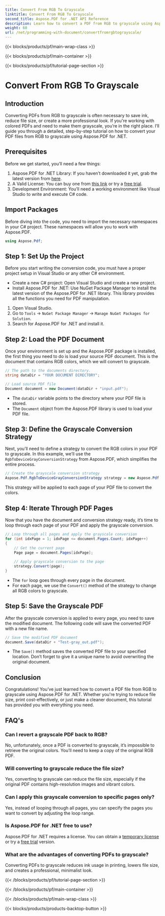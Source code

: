 ```yaml
---
title: Convert From RGB To Grayscale
linktitle: Convert From RGB To Grayscale
second_title: Aspose.PDF for .NET API Reference
description: Learn how to convert a PDF from RGB to grayscale using Aspose.PDF for .NET. A step-by-step guide to simplify PDF color conversion and save file space.
weight: 60
url: /net/programming-with-document/convertfromrgbtograyscale/
---
```


{{< blocks/products/pf/main-wrap-class >}}

{{< blocks/products/pf/main-container >}}

{{< blocks/products/pf/tutorial-page-section >}}

# Convert From RGB To Grayscale

## Introduction

Converting PDFs from RGB to grayscale is often necessary to save ink, reduce file size, or create a more professional look. If you're working with colored PDFs and need to make them grayscale, you’re in the right place. I’ll guide you through a detailed, step-by-step tutorial on how to convert your PDF files from RGB to grayscale using Aspose.PDF for .NET.

## Prerequisites

Before we get started, you’ll need a few things:

1. Aspose.PDF for .NET Library: If you haven’t downloaded it yet, grab the latest version from [here](https://releases.aspose.com/pdf/net/).
2. A Valid License: You can buy one from [this link](https://purchase.aspose.com/buy) or try a [free trial](https://releases.aspose.com/).
3. Development Environment: You’ll need a working environment like Visual Studio to write and execute C# code.

## Import Packages

Before diving into the code, you need to import the necessary namespaces in your C# project. These namespaces will allow you to work with Aspose.PDF.

```csharp
using Aspose.Pdf;
```

## Step 1: Set Up the Project

Before you start writing the conversion code, you must have a proper project setup in Visual Studio or any other C# environment.

- Create a new C# project: Open Visual Studio and create a new project.
- Install Aspose.PDF for .NET: Use NuGet Package Manager to install the latest version of the Aspose.PDF for .NET library. This library provides all the functions you need for PDF manipulation.

1. Open Visual Studio.
2. Go to `Tools` -> `NuGet Package Manager` -> `Manage NuGet Packages for Solution`.
3. Search for Aspose.PDF for .NET and install it.

## Step 2: Load the PDF Document

Once your environment is set up and the Aspose.PDF package is installed, the first thing you need to do is load your source PDF document. This is the document that contains RGB colors, which we will convert to grayscale.

```csharp
// The path to the documents directory.
string dataDir = "YOUR DOCUMENT DIRECTORY";

// Load source PDF file
Document document = new Document(dataDir + "input.pdf");
```

- The `dataDir` variable points to the directory where your PDF file is stored.
- The `Document` object from the Aspose.PDF library is used to load your PDF file.

## Step 3: Define the Grayscale Conversion Strategy

Next, you’ll need to define a strategy to convert the RGB colors in your PDF to grayscale. In this example, we’ll use the `RgbToDeviceGrayConversionStrategy` from Aspose.PDF, which simplifies the entire process.

```csharp
// Create the grayscale conversion strategy
Aspose.Pdf.RgbToDeviceGrayConversionStrategy strategy = new Aspose.Pdf.RgbToDeviceGrayConversionStrategy();
```

This strategy will be applied to each page of your PDF file to convert the colors.

## Step 4: Iterate Through PDF Pages

Now that you have the document and conversion strategy ready, it’s time to loop through each page of your PDF and apply the grayscale conversion. 

```csharp
// Loop through all pages and apply the grayscale conversion
for (int idxPage = 1; idxPage <= document.Pages.Count; idxPage++)
{
    // Get the current page
    Page page = document.Pages[idxPage];
    
    // Apply grayscale conversion to the page
    strategy.Convert(page);
}
```

- The `for` loop goes through every page in the document.
- For each page, we use the `Convert()` method of the strategy to change all RGB colors to grayscale.

## Step 5: Save the Grayscale PDF

After the grayscale conversion is applied to every page, you need to save the modified document. The following code will save the converted PDF with a new file name.

```csharp
// Save the modified PDF document
document.Save(dataDir + "Test-gray_out.pdf");
```

- The `Save()` method saves the converted PDF file to your specified location. Don’t forget to give it a unique name to avoid overwriting the original document.

## Conclusion

Congratulations! You’ve just learned how to convert a PDF file from RGB to grayscale using Aspose.PDF for .NET. Whether you're trying to reduce file size, print cost-effectively, or just make a cleaner document, this tutorial has provided you with everything you need.

## FAQ's

### Can I revert a grayscale PDF back to RGB?

No, unfortunately, once a PDF is converted to grayscale, it’s impossible to retrieve the original colors. You’ll need to keep a copy of the original RGB PDF.

### Will converting to grayscale reduce the file size?

Yes, converting to grayscale can reduce the file size, especially if the original PDF contains high-resolution images and vibrant colors.

### Can I apply this grayscale conversion to specific pages only?

Yes, instead of looping through all pages, you can specify the pages you want to convert by adjusting the loop range.

### Is Aspose.PDF for .NET free to use?

Aspose.PDF for .NET requires a license. You can obtain a [temporary license](https://purchase.aspose.com/temporary-license/) or try a [free trial](https://releases.aspose.com/) version.

### What are the advantages of converting PDFs to grayscale?

Converting PDFs to grayscale reduces ink usage in printing, lowers file size, and creates a professional, minimalist look.

{{< /blocks/products/pf/tutorial-page-section >}}

{{< /blocks/products/pf/main-container >}}

{{< /blocks/products/pf/main-wrap-class >}}

{{< blocks/products/products-backtop-button >}}

